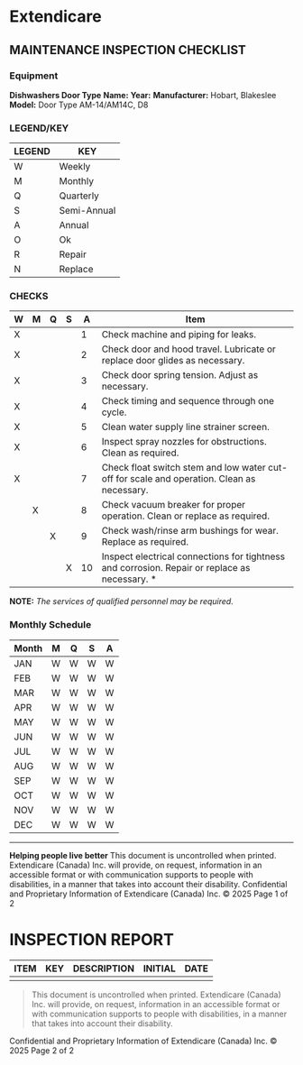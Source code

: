 # Extendicare
## MAINTENANCE INSPECTION CHECKLIST

### Equipment
**Dishwashers Door Type**
**Name:**
**Year:**
**Manufacturer:** Hobart, Blakeslee
**Model:** Door Type AM-14/AM14C, D8

### LEGEND/KEY
| LEGEND | KEY       |
|--------|-----------|
| W      | Weekly    |
| M      | Monthly   |
| Q      | Quarterly |
| S      | Semi-Annual |
| A      | Annual    |
| O      | Ok       |
| R      | Repair    |
| N      | Replace   |

### CHECKS
| W | M | Q | S | A | Item                                                                 |
|---|---|---|---|---|----------------------------------------------------------------------|
| X |   |   |   | 1 | Check machine and piping for leaks.                                  |
| X |   |   |   | 2 | Check door and hood travel. Lubricate or replace door glides as necessary. |
| X |   |   |   | 3 | Check door spring tension. Adjust as necessary.                      |
| X |   |   |   | 4 | Check timing and sequence through one cycle.                        |
| X |   |   |   | 5 | Clean water supply line strainer screen.                            |
| X |   |   |   | 6 | Inspect spray nozzles for obstructions. Clean as required.         |
| X |   |   |   | 7 | Check float switch stem and low water cut-off for scale and operation. Clean as necessary. |
|   | X |   |   | 8 | Check vacuum breaker for proper operation. Clean or replace as required. |
|   |   | X |   | 9 | Check wash/rinse arm bushings for wear. Replace as required.      |
|   |   |   | X | 10| Inspect electrical connections for tightness and corrosion. Repair or replace as necessary. * |

**NOTE:**
*The services of qualified personnel may be required.*

### Monthly Schedule
| Month | M | Q | S | A |
|-------|---|---|---|---|
| JAN   | W | W | W | W |
| FEB   | W | W | W | W |
| MAR   | W | W | W | W |
| APR   | W | W | W | W |
| MAY   | W | W | W | W |
| JUN   | W | W | W | W |
| JUL   | W | W | W | W |
| AUG   | W | W | W | W |
| SEP   | W | W | W | W |
| OCT   | W | W | W | W |
| NOV   | W | W | W | W |
| DEC   | W | W | W | W |

----

**Helping people live better**
This document is uncontrolled when printed. Extendicare (Canada) Inc. will provide, on request, information in an accessible format or with communication supports to people with disabilities, in a manner that takes into account their disability.
Confidential and Proprietary Information of Extendicare (Canada) Inc. © 2025  Page 1 of 2

# INSPECTION REPORT

| ITEM | KEY | DESCRIPTION | INITIAL | DATE |
|------|-----|-------------|---------|------|
|      |     |             |         |      |

> This document is uncontrolled when printed. Extendicare (Canada) Inc. will provide, on request, information in an accessible format or with communication supports to people with disabilities, in a manner that takes into account their disability.

Confidential and Proprietary Information of Extendicare (Canada) Inc. © 2025
Page 2 of 2